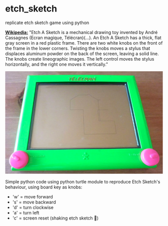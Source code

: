 # etch_sketch
replicate etch sketch game using python


[**Wikipedia:**](https://en.wikipedia.org/wiki/Etch_A_Sketch) "Etch A Sketch is a mechanical drawing toy invented by André Cassagnes (Ecran magique, Télécran)(...). An Etch A Sketch has a thick, flat gray screen in a red plastic frame. There are two white knobs on the front of the frame in the lower corners. Twisting the knobs moves a stylus that displaces aluminum powder on the back of the screen, leaving a solid line. The knobs create lineographic images. The left control moves the stylus horizontally, and the right one moves it vertically."


![Etch_Sketch_Image](ReadMe_image.jpg)


Simple python code using python turtle module to reproduce Etch Sketch's behaviour, using board key as knobs:
* 'w' = move forward
* 's' = move backward
* 'd' = turn clockwise
* 'a' = turn left
* 'c' = screen reset (shaking etch sketch 🧚)



